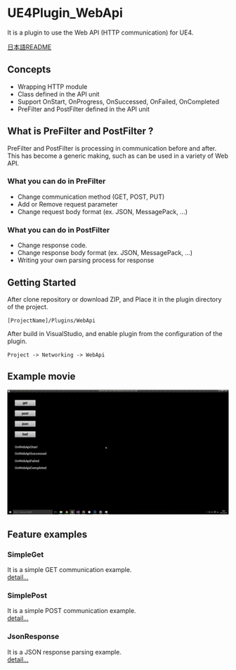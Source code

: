 ﻿UE4Plugin_WebApi
==================================

It is a plugin to use the Web API (HTTP communication) for UE4.

[日本語README](/README.jp.md "README.jp.md")

## Concepts

* Wrapping HTTP module
* Class defined in the API unit
* Support OnStart, OnProgress, OnSuccessed, OnFailed, OnCompleted
* PreFilter and PostFilter defined in the API unit

## What is PreFilter and PostFilter ?

PreFilter and PostFilter is processing in communication before and after.  
This has become a generic making, such as can be used in a variety of Web API.

### What you can do in PreFilter

* Change communication method (GET, POST, PUT)
* Add or Remove request parameter
* Change request body format (ex. JSON, MessagePack, ...)

### What you can do in PostFilter

* Change response code.
* Change response body format (ex. JSON, MessagePack, ...)
* Writing your own parsing process for response

## Getting Started

After clone repository or download ZIP, and Place it in the plugin directory of the project.

```
[ProjectName]/Plugins/WebApi
```

After build in VisualStudio, and enable plugin from the configuration of the plugin.

```
Project -> Networking -> WebApi
```

## Example movie

![ExampleMovie.gif](/Examples/ExampleMovie.gif)

## Feature examples

### SimpleGet

It is a simple GET communication example.  
[detail...](/Examples/01_SimpleGet/README.md "README.md")

### SimplePost

It is a simple POST communication example.  
[detail...](/Examples/02_SimplePost/README.md "README.md")

### JsonResponse

It is a JSON response parsing example.  
[detail...](/Examples/03_JsonResponse/README.md "README.md")
